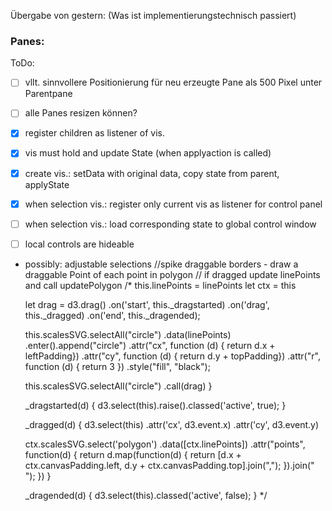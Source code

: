 Übergabe von gestern:
(Was ist implementierungstechnisch passiert)

### Panes:

ToDo:
- [ ] vllt. sinnvollere Positionierung für neu erzeugte Pane als 500 Pixel unter Parentpane
- [ ] alle Panes resizen können?
- [x] register children as listener of vis.
- [x] vis must hold and update State (when applyaction is called)
- [x] create vis.: setData with original data, copy state from parent, applyState
- [x] when selection vis.: register only current vis as listener for control panel
- [ ] when selection vis.: load corresponding state to global control window
- [ ] local controls are hideable


- possibly: adjustable selections
//spike draggable borders - draw a draggable Point of each point in polygon
    // if dragged update linePoints and call updatePolygon
    /*
    this.linePoints = linePoints 
    let ctx = this
    
    let drag = d3.drag()
        .on('start', this._dragstarted)
        .on('drag', this._dragged)
        .on('end', this._dragended);
    

    this.scalesSVG.selectAll("circle")
        .data(linePoints)
      .enter().append("circle")
        .attr("cx", function (d) { return d.x + leftPadding})
        .attr("cy", function (d) { return d.y + topPadding})
        .attr("r", function (d) { return 3 })
        .style("fill", "black");
    
    this.scalesSVG.selectAll("circle")
      .call(drag)
  }
  
  _dragstarted(d) {
    d3.select(this).raise().classed('active', true);
  }
  
  _dragged(d) {
    d3.select(this)
        .attr('cx', d3.event.x)
        .attr('cy', d3.event.y)
    
    ctx.scalesSVG.select('polygon')
      .data([ctx.linePoints])
      .attr("points", function(d) { 
          return d.map(function(d) {
              return [d.x + ctx.canvasPadding.left, d.y + ctx.canvasPadding.top].join(",");
          }).join(" ");
    })
  }
  
  _dragended(d) {
    d3.select(this).classed('active', false);
  } */